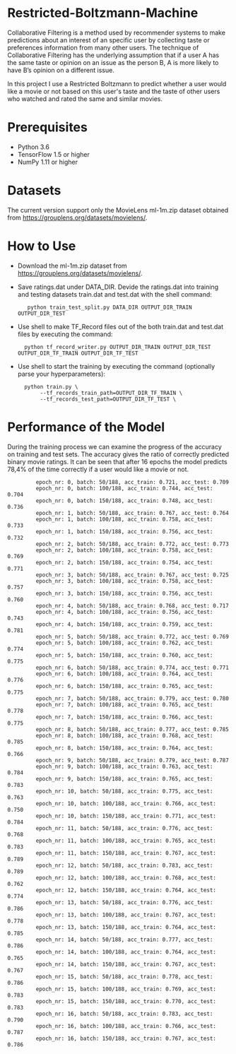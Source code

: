 # Restricted-Boltzmann-Machine
Collaborative Filtering is a method used by recommender systems to make predictions about an interest of an specific user by collecting taste or preferences information from many other users. The technique of Collaborative Filtering has the underlying assumption that if a user A has the same taste or opinion on an issue as the person B, A is more likely to have B’s opinion on a different issue. 

In this project I use a Restricted Boltzmann to predict whether a user would like a movie or not based on this user's taste and the taste of other users who watched and rated the same and similar movies.

# Prerequisites
- Python 3.6
- TensorFlow 1.5 or higher
- NumPy 1.11 or higher

# Datasets

The current version support only the MovieLens ml-1m.zip dataset obtained from https://grouplens.org/datasets/movielens/.

# How to Use

- Download the ml-1m.zip dataset from https://grouplens.org/datasets/movielens/.

- Save ratings.dat under DATA_DIR. Devide the ratings.dat into training and testing datasets train.dat and test.dat with the shell command: 

         python train_test_split.py DATA_DIR OUTPUT_DIR_TRAIN OUTPUT_DIR_TEST

- Use shell to make TF_Record files out of the both train.dat and test.dat files by executing the command:
        
        python tf_record_writer.py OUTPUT_DIR_TRAIN OUTPUT_DIR_TEST OUTPUT_DIR_TF_TRAIN OUTPUT_DIR_TF_TEST

- Use shell to start the training by executing the command (optionally parse your hyperparameters):

        python train.py \
             --tf_records_train_path=OUTPUT_DIR_TF_TRAIN \
             --tf_records_test_path=OUTPUT_DIR_TF_TEST \
       
# Performance of the Model

During the training process we can examine the progress of the accuracy on training and test sets. The accuracy gives the ratio of correctly predicted binary movie ratings. It can be seen that after 16 epochs the model predicts 78,4% of the time correctly if a user would like a movie or not.

             epoch_nr: 0, batch: 50/188, acc_train: 0.721, acc_test: 0.709
             epoch_nr: 0, batch: 100/188, acc_train: 0.744, acc_test: 0.704
             epoch_nr: 0, batch: 150/188, acc_train: 0.748, acc_test: 0.736
             epoch_nr: 1, batch: 50/188, acc_train: 0.767, acc_test: 0.764
             epoch_nr: 1, batch: 100/188, acc_train: 0.758, acc_test: 0.733
             epoch_nr: 1, batch: 150/188, acc_train: 0.756, acc_test: 0.732
             epoch_nr: 2, batch: 50/188, acc_train: 0.772, acc_test: 0.773
             epoch_nr: 2, batch: 100/188, acc_train: 0.758, acc_test: 0.769
             epoch_nr: 2, batch: 150/188, acc_train: 0.754, acc_test: 0.771
             epoch_nr: 3, batch: 50/188, acc_train: 0.767, acc_test: 0.725
             epoch_nr: 3, batch: 100/188, acc_train: 0.758, acc_test: 0.757
             epoch_nr: 3, batch: 150/188, acc_train: 0.756, acc_test: 0.760
             epoch_nr: 4, batch: 50/188, acc_train: 0.768, acc_test: 0.717
             epoch_nr: 4, batch: 100/188, acc_train: 0.756, acc_test: 0.743
             epoch_nr: 4, batch: 150/188, acc_train: 0.759, acc_test: 0.781
             epoch_nr: 5, batch: 50/188, acc_train: 0.772, acc_test: 0.769
             epoch_nr: 5, batch: 100/188, acc_train: 0.762, acc_test: 0.774
             epoch_nr: 5, batch: 150/188, acc_train: 0.760, acc_test: 0.775
             epoch_nr: 6, batch: 50/188, acc_train: 0.774, acc_test: 0.771
             epoch_nr: 6, batch: 100/188, acc_train: 0.764, acc_test: 0.776
             epoch_nr: 6, batch: 150/188, acc_train: 0.765, acc_test: 0.775
             epoch_nr: 7, batch: 50/188, acc_train: 0.779, acc_test: 0.780
             epoch_nr: 7, batch: 100/188, acc_train: 0.765, acc_test: 0.778
             epoch_nr: 7, batch: 150/188, acc_train: 0.766, acc_test: 0.775
             epoch_nr: 8, batch: 50/188, acc_train: 0.777, acc_test: 0.785
             epoch_nr: 8, batch: 100/188, acc_train: 0.768, acc_test: 0.785
             epoch_nr: 8, batch: 150/188, acc_train: 0.764, acc_test: 0.766
             epoch_nr: 9, batch: 50/188, acc_train: 0.779, acc_test: 0.787
             epoch_nr: 9, batch: 100/188, acc_train: 0.763, acc_test: 0.784
             epoch_nr: 9, batch: 150/188, acc_train: 0.765, acc_test: 0.783
             epoch_nr: 10, batch: 50/188, acc_train: 0.775, acc_test: 0.763
             epoch_nr: 10, batch: 100/188, acc_train: 0.766, acc_test: 0.750
             epoch_nr: 10, batch: 150/188, acc_train: 0.771, acc_test: 0.784
             epoch_nr: 11, batch: 50/188, acc_train: 0.776, acc_test: 0.768
             epoch_nr: 11, batch: 100/188, acc_train: 0.765, acc_test: 0.783
             epoch_nr: 11, batch: 150/188, acc_train: 0.767, acc_test: 0.789
             epoch_nr: 12, batch: 50/188, acc_train: 0.783, acc_test: 0.789
             epoch_nr: 12, batch: 100/188, acc_train: 0.768, acc_test: 0.762
             epoch_nr: 12, batch: 150/188, acc_train: 0.764, acc_test: 0.774
             epoch_nr: 13, batch: 50/188, acc_train: 0.776, acc_test: 0.786
             epoch_nr: 13, batch: 100/188, acc_train: 0.767, acc_test: 0.778
             epoch_nr: 13, batch: 150/188, acc_train: 0.764, acc_test: 0.785
             epoch_nr: 14, batch: 50/188, acc_train: 0.777, acc_test: 0.786
             epoch_nr: 14, batch: 100/188, acc_train: 0.764, acc_test: 0.765
             epoch_nr: 14, batch: 150/188, acc_train: 0.767, acc_test: 0.767
             epoch_nr: 15, batch: 50/188, acc_train: 0.778, acc_test: 0.786
             epoch_nr: 15, batch: 100/188, acc_train: 0.769, acc_test: 0.783
             epoch_nr: 15, batch: 150/188, acc_train: 0.770, acc_test: 0.783
             epoch_nr: 16, batch: 50/188, acc_train: 0.783, acc_test: 0.790
             epoch_nr: 16, batch: 100/188, acc_train: 0.766, acc_test: 0.787
             epoch_nr: 16, batch: 150/188, acc_train: 0.767, acc_test: 0.786
             
    
